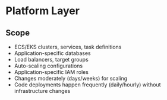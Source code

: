 # Platform Layer

## Scope

- ECS/EKS clusters, services, task definitions
- Application-specific databases
- Load balancers, target groups
- Auto-scaling configurations
- Application-specific IAM roles
- Changes moderately (days/weeks) for scaling
- Code deployments happen frequently (daily/hourly) without infrastructure changes